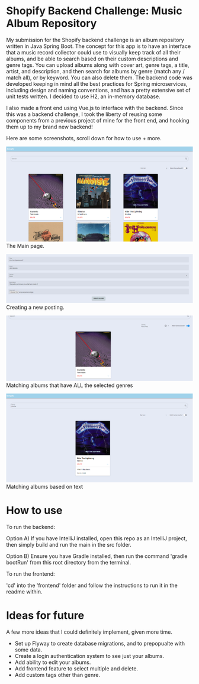 # Shopify Backend Challenge: Music Album Repository

My submission for the Shopify backend challenge is an album repository written in Java Spring Boot.
The concept for this app is to have an interface that a music record collector could use to visually
keep track of all their albums, and be able to search based on their custom descriptions and genre tags.
You can upload albums along with cover art, genre tags, a title, artist, and description,
and then search for albums by genre (match any / match all), or by keyword. You can also delete them.
The backend code was developed keeping in mind all the best practices for Spring microservices, including design
and naming conventions, and has a pretty extensive set of unit tests written. I decided to use H2, an 
in-memory database.

I also made a front end using Vue.js to interface with the backend. Since this was a backend challenge, 
I took the liberty of reusing some components from a previous project of mine for the front end, and hooking
them up to my brand new backend!

Here are some screenshots, scroll down for how to use + more.

![github-small](https://github.com/JDziewonski98/albumrepo/blob/master/pics/mainpage.PNG)
The Main page.

![github-small](https://github.com/JDziewonski98/albumrepo/blob/master/pics/createnew.PNG)
Creating a new posting.

![github-small](https://github.com/JDziewonski98/albumrepo/blob/master/pics/exactmatch.PNG)
Matching albums that have ALL the selected genres

![github-small](https://github.com/JDziewonski98/albumrepo/blob/master/pics/textsearchnew.PNG)
Matching albums based on text

# How to use

To run the backend:

Option A)
If you have IntelliJ installed, open this repo as an IntelliJ project, then simply build and run the main
in the src folder.

Option B)
Ensure you have Gradle installed, then run the command 'gradle bootRun' from this root directory from the terminal.


To run the frontend:

'cd' into the 'frontend' folder and follow the instructions to run it in the readme within.

# Ideas for future
A few more ideas that I could definitely implement, given more time.
- Set up Flyway to create database migrations, and to prepopualte with some data.
- Create a login authentication system to see just your albums.
- Add ability to edit your albums.
- Add frontend feature to select multiple and delete.
- Add custom tags other than genre.

